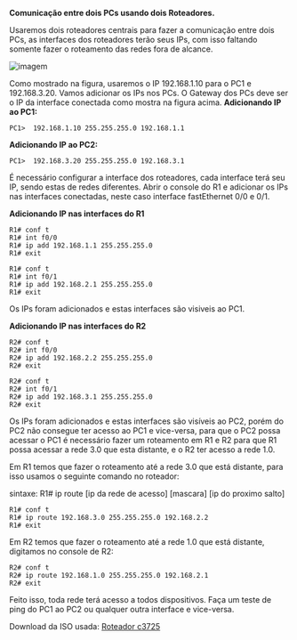**Comunicação entre dois PCs usando dois Roteadores.**

Usaremos dois roteadores centrais para fazer a comunicação entre dois PCs, as interfaces dos roteadores terão seus IPs, com isso faltando somente fazer o roteamento das redes fora de alcance.  

![imagem](https://uploaddeimagens.com.br/images/001/138/416/original/rede2rot.png?1508263501)

Como mostrado na figura, usaremos o IP 192.168.1.10 para o PC1 e 192.168.3.20. Vamos adicionar os IPs nos PCs.
O Gateway dos PCs deve ser o IP da interface conectada como mostra na figura acima.
**Adicionando IP ao PC1:**

    PC1>  192.168.1.10 255.255.255.0 192.168.1.1
    

**Adicionando IP ao PC2:**

    PC1>  192.168.3.20 255.255.255.0 192.168.3.1

É necessário configurar a interface dos roteadores, cada interface terá seu IP, sendo estas de redes diferentes.
Abrir o console do R1 e adicionar os IPs nas interfaces conectadas, neste caso interface fastEthernet 0/0 e 0/1.

**Adicionando IP nas interfaces do R1**

    R1# conf t
    R1# int f0/0
    R1# ip add 192.168.1.1 255.255.255.0
    R1# exit

    R1# conf t
    R1# int f0/1
    R1# ip add 192.168.2.1 255.255.255.0
    R1# exit

Os IPs foram adicionados e estas interfaces são visiveis ao PC1.

**Adicionando IP nas interfaces do R2**

    R2# conf t
    R2# int f0/0
    R2# ip add 192.168.2.2 255.255.255.0
    R2# exit

    R2# conf t
    R2# int f0/1
    R2# ip add 192.168.3.1 255.255.255.0
    R2# exit

Os IPs foram adicionados e estas interfaces são visíveis ao PC2, porém do PC2 não consegue ter acesso ao PC1 e vice-versa, para que o PC2 possa acessar o PC1 é necessário fazer um roteamento em R1 e R2 para que R1 possa acessar a rede 3.0 que esta distante, e o R2 ter acesso a rede 1.0.

Em R1 temos que fazer o roteamento até a rede 3.0 que está distante, para isso usamos o seguinte comando no roteador:

sintaxe: R1# ip route [ip da rede de acesso] [mascara] [ip do proximo salto]

    R1# conf t
    R1# ip route 192.168.3.0 255.255.255.0 192.168.2.2
    R1# exit

Em R2 temos que fazer o roteamento até a rede 1.0 que está distante, digitamos no console de R2:

    R2# conf t
    R2# ip route 192.168.1.0 255.255.255.0 192.168.2.1
    R2# exit

Feito isso, toda rede terá acesso a todos dispositivos.
Faça um teste de ping do PC1 ao PC2 ou qualquer outra interface e vice-versa.


Download da ISO usada: [Roteador c3725](http://www.mediafire.com/file/f57mccrqfdpeiin/c3725-adventerprisek9-mz124-15.bin)
